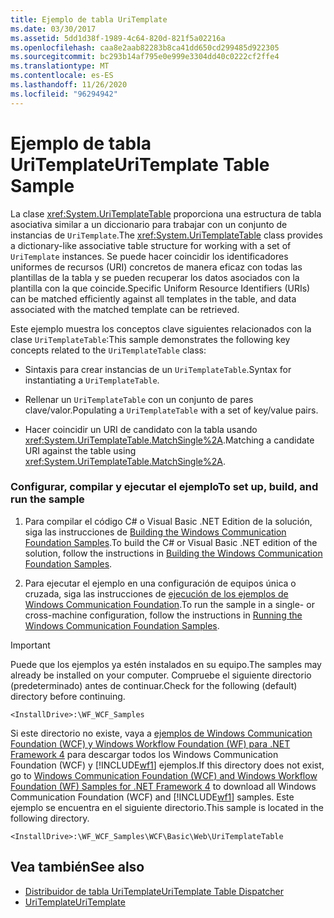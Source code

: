 ```yaml
---
title: Ejemplo de tabla UriTemplate
ms.date: 03/30/2017
ms.assetid: 5dd1d38f-1989-4c64-820d-821f5a02216a
ms.openlocfilehash: caa8e2aab82283b8ca41dd650cd299485d922305
ms.sourcegitcommit: bc293b14af795e0e999e3304dd40c0222cf2ffe4
ms.translationtype: MT
ms.contentlocale: es-ES
ms.lasthandoff: 11/26/2020
ms.locfileid: "96294942"
---
```

# <a name="uritemplate-table-sample"></a><span data-ttu-id="502e2-102">Ejemplo de tabla UriTemplate</span><span class="sxs-lookup"><span data-stu-id="502e2-102">UriTemplate Table Sample</span></span>

<span data-ttu-id="502e2-103">La clase <xref:System.UriTemplateTable> proporciona una estructura de tabla asociativa similar a un diccionario para trabajar con un conjunto de instancias de `UriTemplate`.</span><span class="sxs-lookup"><span data-stu-id="502e2-103">The <xref:System.UriTemplateTable> class provides a dictionary-like associative table structure for working with a set of `UriTemplate` instances.</span></span> <span data-ttu-id="502e2-104">Se puede hacer coincidir los identificadores uniformes de recursos (URI) concretos de manera eficaz con todas las plantillas de la tabla y se pueden recuperar los datos asociados con la plantilla con la que coincide.</span><span class="sxs-lookup"><span data-stu-id="502e2-104">Specific Uniform Resource Identifiers (URIs) can be matched efficiently against all templates in the table, and data associated with the matched template can be retrieved.</span></span>  
  
 <span data-ttu-id="502e2-105">Este ejemplo muestra los conceptos clave siguientes relacionados con la clase `UriTemplateTable`:</span><span class="sxs-lookup"><span data-stu-id="502e2-105">This sample demonstrates the following key concepts related to the `UriTemplateTable` class:</span></span>  
  
- <span data-ttu-id="502e2-106">Sintaxis para crear instancias de un `UriTemplateTable`.</span><span class="sxs-lookup"><span data-stu-id="502e2-106">Syntax for instantiating a `UriTemplateTable`.</span></span>  
  
- <span data-ttu-id="502e2-107">Rellenar un `UriTemplateTable` con un conjunto de pares clave/valor.</span><span class="sxs-lookup"><span data-stu-id="502e2-107">Populating a `UriTemplateTable` with a set of key/value pairs.</span></span>  
  
- <span data-ttu-id="502e2-108">Hacer coincidir un URI de candidato con la tabla usando <xref:System.UriTemplateTable.MatchSingle%2A>.</span><span class="sxs-lookup"><span data-stu-id="502e2-108">Matching a candidate URI against the table using <xref:System.UriTemplateTable.MatchSingle%2A>.</span></span>  
  
### <a name="to-set-up-build-and-run-the-sample"></a><span data-ttu-id="502e2-109">Configurar, compilar y ejecutar el ejemplo</span><span class="sxs-lookup"><span data-stu-id="502e2-109">To set up, build, and run the sample</span></span>  
  
1. <span data-ttu-id="502e2-110">Para compilar el código C# o Visual Basic .NET Edition de la solución, siga las instrucciones de [Building the Windows Communication Foundation Samples](building-the-samples.md).</span><span class="sxs-lookup"><span data-stu-id="502e2-110">To build the C# or Visual Basic .NET edition of the solution, follow the instructions in [Building the Windows Communication Foundation Samples](building-the-samples.md).</span></span>  
  
2. <span data-ttu-id="502e2-111">Para ejecutar el ejemplo en una configuración de equipos única o cruzada, siga las instrucciones de [ejecución de los ejemplos de Windows Communication Foundation](running-the-samples.md).</span><span class="sxs-lookup"><span data-stu-id="502e2-111">To run the sample in a single- or cross-machine configuration, follow the instructions in [Running the Windows Communication Foundation Samples](running-the-samples.md).</span></span>  
  
> [!IMPORTANT]
> <span data-ttu-id="502e2-112">Puede que los ejemplos ya estén instalados en su equipo.</span><span class="sxs-lookup"><span data-stu-id="502e2-112">The samples may already be installed on your computer.</span></span> <span data-ttu-id="502e2-113">Compruebe el siguiente directorio (predeterminado) antes de continuar.</span><span class="sxs-lookup"><span data-stu-id="502e2-113">Check for the following (default) directory before continuing.</span></span>  
>
> `<InstallDrive>:\WF_WCF_Samples`  
>
> <span data-ttu-id="502e2-114">Si este directorio no existe, vaya a [ejemplos de Windows Communication Foundation (WCF) y Windows Workflow Foundation (WF) para .NET Framework 4](https://www.microsoft.com/download/details.aspx?id=21459) para descargar todos los Windows Communication Foundation (WCF) y [!INCLUDE[wf1](../../../../includes/wf1-md.md)] ejemplos.</span><span class="sxs-lookup"><span data-stu-id="502e2-114">If this directory does not exist, go to [Windows Communication Foundation (WCF) and Windows Workflow Foundation (WF) Samples for .NET Framework 4](https://www.microsoft.com/download/details.aspx?id=21459) to download all Windows Communication Foundation (WCF) and [!INCLUDE[wf1](../../../../includes/wf1-md.md)] samples.</span></span> <span data-ttu-id="502e2-115">Este ejemplo se encuentra en el siguiente directorio.</span><span class="sxs-lookup"><span data-stu-id="502e2-115">This sample is located in the following directory.</span></span>  
>
> `<InstallDrive>:\WF_WCF_Samples\WCF\Basic\Web\UriTemplateTable`  
  
## <a name="see-also"></a><span data-ttu-id="502e2-116">Vea también</span><span class="sxs-lookup"><span data-stu-id="502e2-116">See also</span></span>

- [<span data-ttu-id="502e2-117">Distribuidor de tabla UriTemplate</span><span class="sxs-lookup"><span data-stu-id="502e2-117">UriTemplate Table Dispatcher</span></span>](uritemplate-table-dispatcher-sample.md)
- [<span data-ttu-id="502e2-118">UriTemplate</span><span class="sxs-lookup"><span data-stu-id="502e2-118">UriTemplate</span></span>](uritemplate-sample.md)

